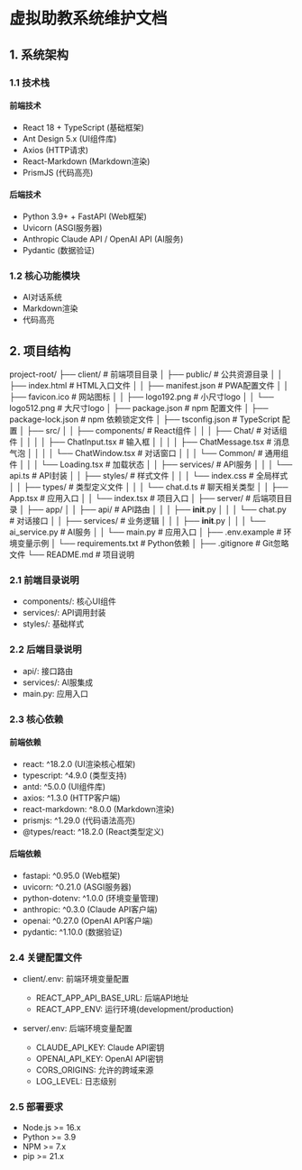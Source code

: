 # 虚拟助教系统维护文档

## 1. 系统架构

### 1.1 技术栈
#### 前端技术
- React 18 + TypeScript (基础框架)
- Ant Design 5.x (UI组件库)
- Axios (HTTP请求)
- React-Markdown (Markdown渲染)
- PrismJS (代码高亮)

#### 后端技术
- Python 3.9+ + FastAPI (Web框架)
- Uvicorn (ASGI服务器)
- Anthropic Claude API / OpenAI API (AI服务)
- Pydantic (数据验证)

### 1.2 核心功能模块
- AI对话系统
- Markdown渲染
- 代码高亮

## 2. 项目结构

project-root/
├── client/                          # 前端项目目录
│   ├── public/                     # 公共资源目录
│   │   ├── index.html             # HTML入口文件
│   │   ├── manifest.json          # PWA配置文件
│   │   ├── favicon.ico            # 网站图标
│   │   ├── logo192.png           # 小尺寸logo
│   │   └── logo512.png           # 大尺寸logo
│   ├── package.json               # npm 配置文件
│   ├── package-lock.json         # npm 依赖锁定文件
│   ├── tsconfig.json             # TypeScript 配置
│   ├── src/
│   │   ├── components/            # React组件
│   │   │   ├── Chat/             # 对话组件
│   │   │   │   ├── ChatInput.tsx    # 输入框
│   │   │   │   ├── ChatMessage.tsx  # 消息气泡
│   │   │   │   └── ChatWindow.tsx   # 对话窗口
│   │   │   └── Common/           # 通用组件
│   │   │       └── Loading.tsx      # 加载状态
│   │   ├── services/             # API服务
│   │   │   └── api.ts             # API封装
│   │   ├── styles/               # 样式文件
│   │   │   └── index.css          # 全局样式
│   │   ├── types/                # 类型定义文件
│   │   │   └── chat.d.ts          # 聊天相关类型
│   │   ├── App.tsx               # 应用入口
│   │   └── index.tsx             # 项目入口
│
├── server/                        # 后端项目目录
│   ├── app/
│   │   ├── api/                  # API路由
│   │   │   ├── __init__.py
│   │   │   └── chat.py           # 对话接口
│   │   ├── services/             # 业务逻辑
│   │   │   ├── __init__.py
│   │   │   └── ai_service.py     # AI服务
│   │   └── main.py              # 应用入口
│   ├── .env.example             # 环境变量示例
│   └── requirements.txt         # Python依赖
│
├── .gitignore                    # Git忽略文件
└── README.md                     # 项目说明

### 2.1 前端目录说明
- components/: 核心UI组件
- services/: API调用封装
- styles/: 基础样式

### 2.2 后端目录说明
- api/: 接口路由
- services/: AI服集成
- main.py: 应用入口

### 2.3 核心依赖

#### 前端依赖
- react: ^18.2.0 (UI渲染核心框架)
- typescript: ^4.9.0 (类型支持)
- antd: ^5.0.0 (UI组件库)
- axios: ^1.3.0 (HTTP客户端)
- react-markdown: ^8.0.0 (Markdown渲染)
- prismjs: ^1.29.0 (代码语法高亮)
- @types/react: ^18.2.0 (React类型定义)

#### 后端依赖
- fastapi: ^0.95.0 (Web框架)
- uvicorn: ^0.21.0 (ASGI服务器)
- python-dotenv: ^1.0.0 (环境变量管理)
- anthropic: ^0.3.0 (Claude API客户端)
- openai: ^0.27.0 (OpenAI API客户端)
- pydantic: ^1.10.0 (数据验证)

### 2.4 关键配置文件
- client/.env: 前端环境变量配置
  - REACT_APP_API_BASE_URL: 后端API地址
  - REACT_APP_ENV: 运行环境(development/production)
  
- server/.env: 后端环境变量配置
  - CLAUDE_API_KEY: Claude API密钥
  - OPENAI_API_KEY: OpenAI API密钥
  - CORS_ORIGINS: 允许的跨域来源
  - LOG_LEVEL: 日志级别

### 2.5 部署要求
- Node.js >= 16.x
- Python >= 3.9
- NPM >= 7.x
- pip >= 21.x







